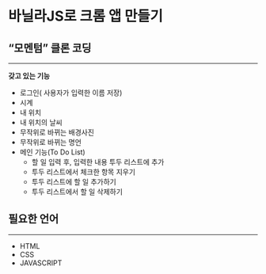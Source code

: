 # 바닐라JS로 크롬 앱 만들기

## “모멘텀” 클론 코딩

---

**갖고 있는 기능** 

- 로그인( 사용자가 입력한 이름 저장)
- 시계
- 내 위치
- 내 위치의 날씨
- 무작위로 바뀌는 배경사진
- 무작위로 바뀌는 명언
- 메인 기능(To Do List)
    - 할 일 입력 후, 입력한 내용 투두 리스트에 추가
    - 투두 리스트에서 체크한 항목 지우기
    - 투두 리스트에 할 일 추가하기
    - 투두 리스트에서 할 일 삭제하기

## 필요한 언어

---

- HTML
- CSS
- JAVASCRIPT
